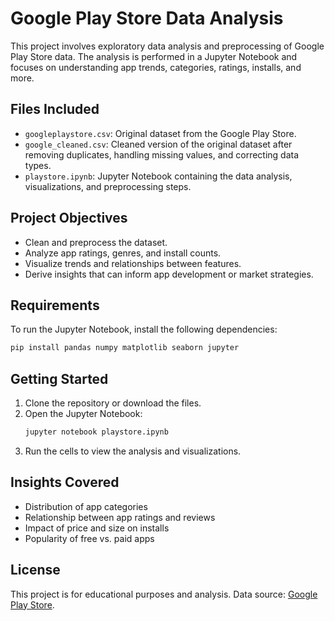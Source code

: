 
# Google Play Store Data Analysis

This project involves exploratory data analysis and preprocessing of Google Play Store data. The analysis is performed in a Jupyter Notebook and focuses on understanding app trends, categories, ratings, installs, and more.

## Files Included

- `googleplaystore.csv`: Original dataset from the Google Play Store.
- `google_cleaned.csv`: Cleaned version of the original dataset after removing duplicates, handling missing values, and correcting data types.
- `playstore.ipynb`: Jupyter Notebook containing the data analysis, visualizations, and preprocessing steps.

## Project Objectives

- Clean and preprocess the dataset.
- Analyze app ratings, genres, and install counts.
- Visualize trends and relationships between features.
- Derive insights that can inform app development or market strategies.

## Requirements

To run the Jupyter Notebook, install the following dependencies:

```bash
pip install pandas numpy matplotlib seaborn jupyter
```

## Getting Started

1. Clone the repository or download the files.
2. Open the Jupyter Notebook:
   ```bash
   jupyter notebook playstore.ipynb
   ```
3. Run the cells to view the analysis and visualizations.

## Insights Covered

- Distribution of app categories
- Relationship between app ratings and reviews
- Impact of price and size on installs
- Popularity of free vs. paid apps

## License

This project is for educational purposes and analysis. Data source: [Google Play Store](https://www.kaggle.com/datasets/lava18/google-play-store-apps).
